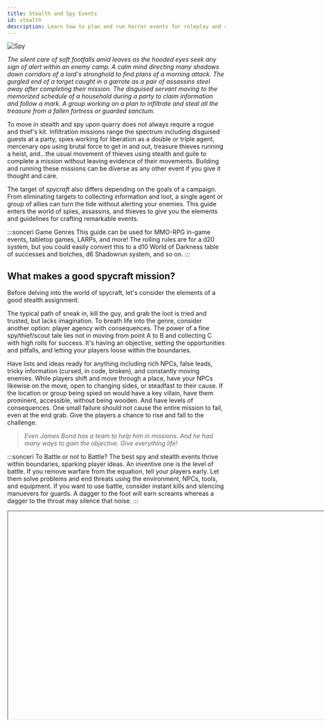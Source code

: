 ```yaml
---
title: Stealth and Spy Events
id: stealth
description: Learn how to plan and run horror events for roleplay and rolling games.
---
```


![Spy](/img/guides/guide-hidden.png)

*The silent care of soft footfalls amid leaves as the hooded eyes seek any sign of alert within an enemy camp. A calm mind directing many shadows down corridors of a lord's stronghold to find plans of a morning attack. The gurgled end of a target caught in a garrote as a pair of assassins steel away after completing their mission. The disguised servant moving to the memorized schedule of a household during a party to claim information and follow a mark. A group working on a plan to infiltrate and steal all the treasure from a fallen fortress or guarded sanctum.*

To move in stealth and spy upon quarry does not always require a rogue and thief's kit. Infiltration missions range the spectrum including disguised guests at a party, spies working for liberation as a double or triple agent, mercenary ops using brutal force to get in and out, treasure thieves running a heist, and...the usual movement of thieves using stealth and guile to complete a mission without leaving evidence of their movements. Building and running these missions can be diverse as any other event if you give it thought and care.

The target of *spycraft* also differs depending on the goals of a campaign. From eliminating targets to collecting information and loot, a single agent or group of allies can turn the tide without alerting your enemies. This guide enters the world of spies, assassins, and thieves to give you the elements and guidelines for crafting remarkable events.

:::sonceri Game Genres
This guide can be used for MMO-RPG in-game events, tabletop games, LARPs, and more! The rolling rules are for a d20 system, but you could easily convert this to a d10 World of Darkness table of successes and botches, d6 Shadowrun system, and so on.
:::

## What makes a good spycraft mission?

Before delving into the world of spycraft, let's consider the elements of a good stealth assignment.

The typical path of sneak in, kill the guy, and grab the loot is tried and trusted, but lacks imagination. To breath life into the genre, consider another option: player agency with consequences. The power of a fine spy/thief/scout tale lies not in moving from point A to B and collecting C with high rolls for success. It's having an objective, setting the opportunities and pitfalls, and letting your players loose within the boundaries. 

Have lists and ideas ready for anything including rich NPCs, false leads, tricky information (cursed, in code, broken), and constantly moving enemies. While players shift and move through a place, have your NPCs likewise on the move, open to changing sides, or steadfast to their cause. If the location or group being spied on would have a key villain, have them prominent, accessible, without being wooden. And have levels of consequences. One small failure should not cause the entire mission to fail, even at the end grab. Give the players a chance to rise and fall to the challenge.

> *Even James Bond has a team to help him in missions. And he had many ways to gain the objective. Give everything life!*

:::sonceri To Battle or not to Battle?
The best spy and stealth events thrive within boundaries, sparking player ideas. An inventive one is the level of battle. If you remove warfare from the equation, tell your players early. Let them solve problems and end threats using the environment, NPCs, tools, and equipment. If you want to use battle, consider instant kills and silencing manuevers for guards. A dagger to the foot will earn screams whereas a dagger to the throat may silence that noise.
:::

<Iframe url="https://www.youtube.com/embed/wLOazux0XWY"
        width="854px"
        height="480px"
        id="myId"
        className="video-container"
        display="initial"
        position="relative"
        allow="accelerometer; autoplay=1; clipboard-write; encrypted-media; gyroscope; picture-in-picture" 
        allowFullScreen
        />

## Spycraft Building Blocks

The following are a few building blocks of story and mechanics to consider when creating spycraft encounters.

<div id="hilit">

**Determine the type of spycraft: battle, scouting, heist, infiltration?** Each of these types of missions are all under the genre of spycraft, be it a small squad getting information on the locale around their base to sneaking into a party and stealing a treasure. This will help define the different skills to use, difficulty class (DC) for any rolls, and obstacles to encounter.

**Make the motive something the team wants to accomplish.** What are they seeking and why? These goals may include saving hostages, gaining wealth, gathering information, infiltrating an enemy, capturing a leader, and so on. Give hooks along the way that ensure the importance of the goal, perhaps pulling on player history or faction and political lines, to aid alliances, or forcing some moral quandries.

**Determine consequences for player actions.** Consider what happens if the players are uncovered or misstep. This can lead to an evolving story run by the players' actions through a series of plot steps you want to tackle. Think of it like a Rube Goldberg machine where every action causes another effect.

* Prepare before sneaking or just go? If they can collect information or start with some insights, that may give players bonuses to rolls or vital information on what they face. If they go in blind, hijinks can ensue.
* Fight their way out? Yes, but that has limited success. Players will need to hide the body or increase the kill/subdue count till they are free of alerts or out.
* Take prisoners? They could bind or knock out forces they invade, but other guards or leaders may wonder what happened to their people. Or the prisoners get loose and raise alarms.
* Disable or trip alarms? If they location has magic or mundane traps and alarms, can the players disarm or disable them? Or flip it around and set off every single alarm confusing their targets.
* If the mission fails, how do they get out? 
* If they succeed and have a hot/hunted item, what do they do with it?
* Does the employer double cross them? This scenario could be two rival teams seeking the same item. Or once receiving the objective, the employer tries to send the targets against the players.

**Keep action moving, but give them a breather.** Striking a balance between constant rushing through traps, tests, and a maze may be great for non-stop action. But to build the narrative and rising tension, give players safe zones to take a moment and consider their next moves. It could be a fortified location, a blind spot in a guard rotation, a shack on the premises. After a bit of time passes, give them incentive to move with perception tests around the location or through any watchful scouts in the team.

**Mix intelligent leaders with brutes.** A force running a con or holding a position are not all dumb and strong. They have intelligent leaders, specialists with different skills such as medicine, engineering, technology, ammunitions and explosives, and much more. Consider the skills of your players and create a couple of mirrors for them in the enemy ranks. A sly bomb maker, a charismatic leader that once worked for the players' employer, and a medical doctor or healer can create deadly scenarios to foil the invading players.

**Encourage creative solutions.** Just telling your players to think about the situation may frustrate them when figuring out the best method to win. Add items, information, and opportunities to your location. A supply room with random items, broken technologies, pieces of bombs, and some old uniforms may spark players to create disguises, build a bomb, and interfere with communications.

**Rolls can be helpful.** If players get stuck, ask them to roll for a skill, expertise, intelligence or wisdom, perception, or just for ideas. Based on the results, toss ideas their way based on their characters, what's around them in the area, what's in their pockets or backpack. This little nudge may give them a chance to leap out of the bad situation, or create one for their enemy.

**Use alternate rules for silencing or assassinating targets.** For stealth missions, instead of running typical battles, consider assassination or subdue rolls to silence a target for a round. In that time, their comrades could bind hands and feet, stuff a rag in their mouths, or move them to a secure location. This reduces long fights with boring guards and focuses on more time dedicated to boss fights! Players then have memorable moments of knocking out five guards then epicly battling the general with two body guard hyenas instead of 2 hours fighting simple guards before a seemingly short leader fight.

**Make lists for failsafes, plan B, and other options for your enemies and players.** Nothing ever goes to plan with heists, scouting runs, and spy missions. By creating lists of key locations and options available at different times, you can react quickly to players without losing the pace and save you from hitting a deadlock moment. Depending on the situation, you could reward or curse players based on each situation won or lost by increasing or decreasing difficulties for the next actions, like earning a boon or incurring a tail on their route out.

</div>

:::gamerchic Spy and Thief Inspirations
You can find a ton of incredible sources for inspiration. Here are just a few:

* TV: Heist, Money Heist, Good Girls, The Great Train Robbery, Lupin, Homeland, Nitika, 24, The Blacklist, Agents of Shield, The Man in the High Castle, The Enemy Within, The Prisoner, Quantico, The Equalizer, MI5
* Movies: Sneakers, Mission Impossible, Ocean's 11, James Bond, Jason Borne, In the Line of Fire, The Man from UNCLE, War, Army of the Dead, Lupin, Any movie by Michael Mann like Heat, The Usual Suspects, Reservoir Dogs, Rurouni Kenshin, time heist in Avengers End Game, anything Tom Clancy
* Books: Tom Clancy, Robert Ludlum, *Tinker, Tailor, Soldier, Spy*, James Bond, *Manchurian Candidate*, *Seven Silent Men*, *Steal the Sky*, *The Thousand Deaths of Ardor Benn*, Rogues of the Republic series
* Games: Dishonored, Assassin's Creed, Thief, Tenchu, Metal Gear Solid
:::

## Building a Stealth/Spy Event

To build an entire horror campaign starts with smaller ideas, key villains, and arcing plots. Before coming up with a campaign, let's start with an initial event to start. For these steps, we will create two types of horror events: psychological horror and  splatterfest gore horror.

See [How to Run Events & Campaigns](best-practice.md) for information and the following tips:

* Give your spy/scouting event a theme. This can help hone in on objectives, resources, and opportunities for your players. For example, it could be the heist of the century, infiltrating a corrupt organization, or scouting a battlefield the night before the fight.
* Allow rolls to help suppliment roleplay. Whisper key information based on results, place items in their path, helping to put them on the right track.
* Provide NPCs and items that will have details to help. They may find or purchase plans to the location, get incorrect information on guard rotations, locate battle plans, or leave changes to orders to cause problems.
* Allow players to go different directions, keeping track of where they go and the consequences of those paths. Let them split their groups, find things out of order, and miss things.

### Set the Stage
Determine what the spy or stealth event is. This could be a couple sentences, which gives you something fantastic to give players when starting the event. Here are two examples used in this guide.

<div id="hilit">

**Lucky Aces Infiltration Team**: Answering the call, a group comes together under the name Lucky Aces. Each person takes a moniker based on a playing card. Enemy forces in a warring faction headquarters received another shipment of supplies and weapons, preparing to strike. The Aces will sneak into the compound, gather information, sabotage efforts, and save prisoners if any are found. They have sketchy information and part of a map. Stealth is key! How will they proceed?

![Aces](/img/guides/stealth-aces.jpg)

*Map by [eViLe-eAgLe](https://www.deviantart.com/evile-eagle)!*

<div class="info-rows">

| | |
| -- | -- |
| ![cross](/img/icons/icon-arrows.png)<br/>Guards | The two sets of tents provide housing for the 3 guard squads. One mans the walls and crossbows, taking turns to get rest. One patrols outside the walls. One splits time protecting prisoners and manning walls. |
| ![club](/img/icons/icon-club.png)<br/>Prisoners | A few prisoners may be kept shackled in the tents, along side any medics or other support staff. This position doesn't have a formal prison and may fall back to having important prisoners in the tower. |
| ![diamond](/img/icons/icon-diamond.png)<br/>Crossbows | Large mounted crossbows with limited turn radius are set up on wooden platforms with just enough clearance to fire over the wall. They use local lumber for ammunition and building. |
| ![moon](/img/icons/icon-moon.png)<br/>Supplies | All supplies are kept behind the practice pells kept in crates and covered with tarps and boxes. Players could use these items, set fires, steal, or many other uses as needed. |
| ![skull](/img/icons/icon-skull.png)<br/>Tower | The leader, knights, plans, seals, and other import items are kept in this solid structure. It's the most reinforced and defensible location for enemies and players depending who gets control first. Lookouts could also be here on the roof, or a treacherous climb to try and enter here directly over the wall. |

</div>

**Lost Arc of Jade Winds**: A beautiful arc of gold and jade was unearthed by a rival lord. It holds not just wealth but power, ancient scriptures and tomes of lore mark it as the vessel for archmagi relics of the ancient past. And we need it first. You need it before the rival opens and learns of that power. And payment? How about anything else you can find and lift from the vault? Gold, platnium, jewelry, fine artworks, weapons and armor...if they own one relic, they may have many more!

![Portal](/img/guides/stealth-treasure.jpg)

*Map by [Morvold Press](https://www.patreon.com/morvoldpress)!*

<div class="info-rows">

| | |
| -- | -- |
| ![moon](/img/icons/icon-moon.png)<br/>Entry | The vault is located on the second floor of the lord's estate, which houses students and adepts of the arcane to research mysteries, craft arcane items, and repair finds. The stairwell leads from the lower floor to a reinforced chamber with guards. This is the only entry to the floor. |
| ![cross](/img/icons/icon-arrows.png)<br/>Staff | The two chambers provide living quarters for the magical adepts and researchers. Some tomes and personal effects are here. Players could steal clothing, switch places with students, or trap and question the students. |
| ![star](/img/icons/icon-star.png)<br/>Supplies | Chamber of carefully maintained supplies, materials, and more. They could use this as a midway point to hide, resupply, or dump bodies and items. |
| ![club](/img/icons/icon-club.png)<br/>Headmaster | The personal chambers for the headmaster of the arcane teams. This may be a wizard/bard/cleric of some renown and ability. They could try barring the way, have someone in the supply room watching, or try to sneak them early. Consider some failsafes here or familiars. |
| ![diamond](/img/icons/icon-diamond.png)<br/>Facilities | Numerous desks, tables, and crafting stations with a central table for meeting. They could find information, pose as students here, find items to help the heists or info for the spywork. |
| ![skull](/img/icons/icon-skull.png)<br/>Vault | The leader, knights, plans, seals, and other import items are kept in this solid structure. It's the most reinforced and defensible location, easy to trap your players, could have numerous traps and triggers. Get creative and allow the players to get inventive. |

</div>

</div>

### Set Key Factors
When you plan a scouting/spy mission or a heist, give yourself key information to fall back on.

* **What are the possible objectives?** Spy and scouting missions may focus on learning numbers and positions of the enemy, a leader, supplies to capture, prisoners to save, plans and documents to collect, and more. Give objectives a location, protections, methods to find it, and DCs for any skill checks.
* **What are the entrances and exits to the location?** Make note of gates, doors, hatches, windows, and more and how they can get around or through them. Players can get inventive on how they break through walls, floors, windows, chimneys, and other potential points.
* **Who and what guards the objective?** Create a list of guards of people and creatures that patrol or guard the area. Note their paths, key locations, number of members and strength, and more.
* **What are the protections and traps?** Make note of siege weapons, turrets, weapon depots, traps and triggers, magical traps, wards, and other protective options at the location.
* **What can be stolen or destroyed?** The supplies, general gear, and other items found in the location could be the prime target, a side objective, helpful for enacting plans or as a great distraction. Consider all possibilities for what you put in play.
* **What can they learn?** Players may want to get and study plans ahead of time, question residents or workers in the location, to be prepared. Consider the best ways in and out, considering misinformation and changes in rotation they may not find or learn about.

| | Lucky Aces Infiltration | Lost Arc Heist |
| -- | -- | -- |
| Objectives | <ul><li>Track the path of supply wagons and storehouses</li><li>Determine guard rotations and possible ways to get supplies</li><li>Locate and save prisoners if possible</li></ul> | <ul><li>Infiltrating the mage's stronghold and academy</li><li>Locate rare tomes, magic books, scrolls</li><li>Steal the arc</li><li>Grab any other loot you can</li><li>Consider surprise objectives like stopping evil rituals</li></ul> |
| Entrances and Exits | <ul><li>Front gate</li><li>Few small breaks in the wall barricades</li><li>Over the wall in the supply area</li><li>Hiding in supply wagons</li><li>Climbing the wall to the tower</li></ul> | <ul><li>Main stairwell</li><li>Infiltrate as students, supplies, or guests</li><li>Get a job there</li><li>Stealth into the place and use magic to portal people in or open windows to towers</li></ul> |
| Guards? | <ul><li>1 guard squad in camp</li><li>Trained dogs</li><li>Leader's personal knights with mounts in main tower</li><li>1 guard squad on patrol</li><li>1 guard squad with prisoners</li></ul> | <ul><li>Guards are located in the entry neat to the stairs</li><li>Students and staff may alert guards</li><li>Statues and standing armor could animate and guard</li><li>Traps could alert the headmaster or guards</li></ul> |
| Protection and traps? | <ul><li>Each wall has a log pike barricade</li><li>Each wall corner has a mounted crossbow on a platform</li><li>Trees are being cut down to reduce hiding positions</li><li>Guards watch over the prisoners in tents</li></ul> | <ul><li>Magical traps on doors</li><li>Portcullis traps on gate</li><li>Magical shutters on windows</li><li>Numerous traps could be in the hall to the vault</li><li>Summoned or animated guardian could be in the vault awakened by taking the wrong item</li></ul> |

### Set a Difficulty Class
This is the difficult (DC) required on a roll or roleplay to complete a task or get info. You can set a DC for both quite easily and effectively, just to give context of finding or missing things. Consider awarding not only successes but failures, these could be painful finds, breaking evidence by finding it, or discovering incorrect details to increase tension or misdirect.

#### DC for Roleplay Events

For roleplayed freeform difficulties, you do not judge a roll result but keep a keen watch on position, path, described focus, and actions. For investigations, use the set locations to have players divide up and search.

Read through their text and provide information based on their attention to detail:

1. Set areas they can search (icons used as examples).
1. Watch their roleplay actions and details.
1. Provide insights only based on their details, giving them more to check or considerations to make. 
1. Consider their class, backstory, present interests when deciding what they find. Someone distraught may miss details, overzealous players may find a ton of details (some real, some false), a magic user may focus on arcane clues while a warrior checks the killing blow.
1. Don’t feel obligated to give all the details simply because they said they searched where you indicated. Have them work for it, interact, and come to conclusions. Provide incentive through the environment, a sense they believe they are correct, and outside force or NPC agreeing. 
1. Let your enemies lie! A trusting thief may be the greatest threat they have in the event.
1. If they fail to find the correct clues, don't force the information or punish them for missing it. Provide hooks into the next areas and scenes that point back to it or have it be a detriment later. Sometimes a failure is just as telling, and can muddy up a scene adding depth.

Example for a roleplay investigation of the **Lucky Aces Infiltration Team**:

<div class="info-rows">

| | |
| -- | -- |
| ![moon](/img/icons/icon-moon.png) | The supplies could have kegs of booze, blackpowder, and oil to create throwable bombs and large fires to seriously distract guard to one side of the keep. The group could use other areas to entyer from the northwest where tree cover is still present.<br/>The well in the center of the camp leads to an underground lake with a river. They could investigate it as a potential for entry or exit. |
| ![Diamond](/img/icons/icon-diamond.png) | The crossbows are mounted and hard to turn. The front gate and west has far more coverage than the back.<br/>Entering through the southeastern crossbow mount may be the safest for ducking into the supplies. Fewer guards.<br/>Listening to the guards at these posts in the northeast may give information of prisoners and how they are doing while investigating the walls. Sounds of prisoners they know may be heard. |
| ![skull](/img/icons/icon-skull.png) | The stonework of the tower and house is old, crumbling in places. A well placed bomb or pulling with horses and chain hooks could break through or form a hole.<br/>Leadership and important prisoners are easily seen entering and exiting the tower.<br/>Guards patrol the top of the tower, using a trapdoor. While difficult, it could be a vantage for entering the tower unseen from above. |

</div>

#### DC for Rolling Events
These games you roll to get a result. Usually 1-20 or d20 die with 1 being a critical failure and 20 a critical success. If you use custom game rules for MMOs or tabletop systems, bonuses may be added on rolls to go beyond a 20 or to reroll. Also what they roll differs for these situations.

* Tabletop System: As noted previously, this could be any system using dice. Convert table results as needed, roll DC vs number of successes, etc. This uses a d20 system.
* Homebrew: Use special rolls set by group, guild, or your own
* [Champion’s Compendium](https://burlycloud.wixsite.com/champion/traits): Traits rolls, items can influence results
* [Warcraft Conquest Simplified 1.2](https://docs.google.com/document/d/1uWgbEss5eeHPUwn3yROz4JuiYSbTq1JdxiMGy1a2pGY/edit): Perception or Expertise rolls, Perceptive +5, other skills as best supporting the situation.

For all of these systems, you have control to set the DC and what players learn. Here are recommendations with examples from the Death of Lord Ferris:

| Roll | Results | Example |
| -- | -- | -- |
| 1 | *Critical Failure.* Consider causing noise to give away a position, breaking a vital item they needed, losing a map, tripping a trap, or a curve ball. | As you answer questions to the guards, playing the part of a student, your hastily hidden dagger falls from your robe to the floor and the disguise falls apart. The jig is up! |
| 2-9 | *Failure.* They may not find the most vital piece of information or miss a location, but you can give them additional information based on what they check. | The doors all look the same...difficult to decide which one belongs to the headmaster. A gargoyle statue stands in the center of the hall facing one door. Investigating this may help? |
| 10-14 | *Success.* Provide additional details that could find or disarm a trap, locate an item, or aid in the situation. | The gargoyle holds an orb in its claws, the same color as the crystal inset in one door. The pair seem tied, certainly a trap set off by opening the door! |
| 15-19 | *Great Success.* Provide detailed information regarding the stiuation that could get them further in the heist, past guards, or into or out of a tight spot. | By removing the orb from the gargoyle or casting magics the break the tie, you could end the trap spell and enter the chamber. Maybe you could use this somehow? You know this to be the headmaster's chamber.  |
| 20+ | *Critical Success.* Provide finer points that are rare and difficult to find, a great win or highly successful piece of work. | After finding the vault and reviewing the long hall, you find a series of traps set to panels throughout the floor. Breaking these may be difficult, but bringing the orb of the gargoyle could prove helpful! Tossing it down through the hall, the magics are identified as the headmaster, giving you moments to chase it without triggering a single trap! |

### Set the Scene

I strongly recommend prewriting a few things that may be lengthy. This cuts down on waiting for responses and keeps the event moving forward. Here are examples:

* Description of the scene: What they see, what’s available to investigate, potential sketchy maps and plans for them to look over prior to arriving, rumors and gossip they could find along the way or from listening in stealth.
* What is important to check out: One line with a raid marker in text detailing what is there to check or seems important. This can be a great starting point
* DC responses: Set up your DC and results, keep these short, you can expand on them as you like while in game to make it special. Have some neat ideas for critical successes and failures to modify. Give players with high rolls a chance to save their friends.
* Questioning or infiltrating staff: What if they want to question a servant or take the place of an NPC? Keep a list of names and options ready for they to slip into. This gives weight and importance to the scenes.

Connect your content with the physical location. If you are in game, add raid markers per area they can investigate or access. This helps you track what players are checking, connecting to your DC rolls and descriptions. To make your life easier, take screenshots and create images plotting your raid markers. If you don’t have a chance to set them with another player, use screenshots and Google Drawing. 

For VTTs like Roll20 or at the table, use maps and props to hand out and let them prepare with: sketchy maps, images of NPCs, household objects or miniatures/tokens to represent traps or key items. Connect these with your descriptions to track.

## Run the Event

Much like a battle, these events will have a beginning and finale. A heist or infiltration will have similar steps including spying on the location, determining points of entry, gaining entrance, dealing with obstacles, gaining objectives, and the exit strategy. You can follow these examples for each transition, giving players more to handle and react to until they reach the final encounter.

<div id="hilit">

**Connect environmental rolls and situations to solve.** You can definitely mix battle and environmental obstacles in your stealth mission:

* Lucky Aces: Ground cover getting to the wall is sparse in some locations, weather could make this worse. Use environmental rolls for the terrain and getting past the spear barricades to the wall. 
* Lost Arc: Traps or active enchants may cause bad effects for players in a hallway. They may have to dodge arrows from walls, flame gouts, icy floors, or dodge pitfall traps!

**Connect information and situations when moving scenes.** Players may gather or learn information as they investigate for entry, gain entrance, get past issues, and start moving to targets. Call back to this information or provide hitns as it becomes relevant in the next areas.

* Lucky Aces: As they scouted the wall and got over, they overhead guards speaking of ill prisoners puking their guts out with the doctors in the green tents. They may joke about the color being the color and state of prisoners. They may see movements of squads and changing of the guards at specific times, giving them something to work with and a location.
* Lost Arc: The players overhear guards and students speak of a new group in the ivory wing, fresh faces and just arrived to the school. They will be given a tour and shown where not to step, students joking about the situation. They could go to this wing and take the places of the students, getting that tour and using the information!

**Consider failures and misdirection clues as a possible new solutions.** A setback shouldn't always hurt the players. Give them a chance to turn it around. Perhaps some of the learned information that were incurred due to a critical failure cause incorrect assumptions. This can add depth and the turning of a bad situation into something helpful without damning them. 

* Lucky Aces: They get the tents wrong! They enter a set of tents expecting to find the prisoners, but find sleeping archers! They could knock them out and take their places, moving through the camp with more ease.
* Lost Arc: Triggering a trap may not just hurt the players but NPCs as well, causing many of their number to end up dropped in pitfall traps too. The players could capitalize in a race to get out to trap them. Huzzah!

</div>

:::sonceri Congratulations Spy Masters and Kingpins!
You have created a great spy/theft event. Have fun, tweak as you need, build your events one to the next for a grand campaign. You can use infiltrations and thefts in battles, horror arcs, scouting parties, and so much more!
:::


import Iframe from 'react-iframe';
import Tabs from '@theme/Tabs';
import TabItem from '@theme/TabItem';